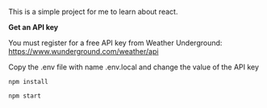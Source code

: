 This is a simple project for me to learn about react.


**Get an API key**

You must register for a free API key from Weather Underground: https://www.wunderground.com/weather/api

Copy the .env file with name .env.local and change the value of the API key


`npm install`

`npm start`
